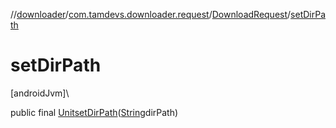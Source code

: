 //[downloader](../../../index.md)/[com.tamdevs.downloader.request](../index.md)/[DownloadRequest](index.md)/[setDirPath](set-dir-path.md)

# setDirPath

[androidJvm]\

public final [Unit](https://kotlinlang.org/api/latest/jvm/stdlib/kotlin/-unit/index.html)[setDirPath](set-dir-path.md)([String](https://developer.android.com/reference/kotlin/java/lang/String.html)dirPath)
